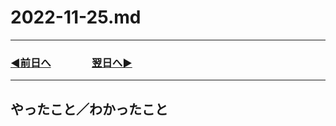 # 2022-11-25.md

---

### [◀️前日へ](https://github.com/yuasys/chatty-journal/blob/main/2022/11/2022-11-24.md)&emsp;&emsp;&emsp;&emsp;[翌日へ▶️](https://github.com/yuasys/chatty-journal/blob/main/2022/11/2022-11-26.md)

---

## やったこと／わかったこと
